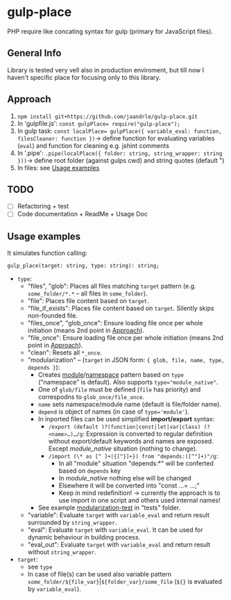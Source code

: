 # gulp-place
PHP require like concating syntax for gulp (primary for JavaScript files).

## General Info
Library is tested very vell also in production enviroment, but till now I haven't specific place for focusing only to this library.

## Approach
1. `npm install git+https://github.com/jaandrle/gulp-place.git`
1. In 'gulpfile.js': `const gulpPlace= require("gulp-place");`
1. In gulp task: `const localPlace= gulpPlace({ variable_eval: function, filesCleaner: function })`→ define function for evaluating variables (`eval`) and function for cleaning e.g. jshint comments
1. In '.pipe': `.pipe(localPlace({ folder: string, string_wrapper: string }))`→ define root folder (against gulps cwd) and string quotes (default ")
1. In files: see [Usage examples](#usage-examples)

## TODO
- [ ] Refactoring + test
- [ ] Code documentation + ReadMe + Usage Doc

## Usage examples
It simulates function calling:
```JavaScipt
gulp_place(target: string, type: string): string;
```
- `type`:
    - "files", "glob": Places all files matching `target` pattern (e.g. `some_folder/*.*` – all files in `some_folder`).
    - "file": Places file content based on `target`.
    - "file_if_exists": Places file content based on `target`. Silently skips non-founded file.
    - "files_once", "glob_once": Ensure loading file once per whole initiation (means 2nd point in [Approach](#approach)).
    - "file_once": Ensure loading file once per whole initiation (means 2nd point in [Approach](#approach)).
    - "clean": Resets all `*_once`.
    - "modularization" – (`target` in JSON form: `{ glob, file, name, type, depends }`):
        - Creates [module](./templates/module.js)/[namespace](./templates/namespace.js) pattern based on `type` ("namespace" is default). Also supports `type="module_native"`.
        - One of `glob/file` must be defined (`file` has priority) and correspodns to `glob_once/file_once`.
        - `name` sets namespace/module name (default is file/folder name).
        - `depend` is object of names (in case of `type='module'`).
        - In inported files can be used simplified **import/export** syntax:
            - `/export (default )?(function|const|let|var|class) (?<name>…)…/g`: Expression is converted to regular definition without export/default keywords and names are exposed. Except *module_native* situation (nothing to change).
            - `/import (\* as [^ ]+|{[^}]+}) from "depends:([^"]+)"/g`:
                - In all "module" situation "depends:*" will be conferted based on `depends` key
                - In *module_native* nothing else will be changed
                - Elsewhere it will be converted into "const …= …;"
                - Keep in mind redefinition! → currently the approach is to use import in one script and others used internal names!
        - See example [modularization-test](./tests/modularization-test/) in "tests" folder.
    - "variable": Evaluate `target` with `variable_eval` and return result surrounded by `string_wrapper`.
    - "eval": Evaluate `target` with `variable_eval`. It can be used for dynamic behaviour in building process.
    - "eval_out": Evaluate `target` with `variable_eval` and return result without `string_wrapper`.
- `target`:
    - see `type`
    - In case of file(s) can be used also variable pattern `some_folder/${file_var}`|`${folder_var}/some_file` (`${}` is evaluated by `variable_eval`).